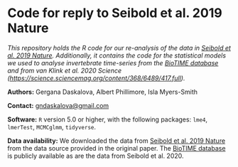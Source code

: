 # Code for reply to Seibold et al. 2019 Nature
_This repository holds the R code for our re-analysis of the data in [Seibold et al. 2019 Nature](https://www.nature.com/articles/s41586-019-1684-3). Additionally, it contains the code for the statistical models we used to analyse invertebrate time-series from the [BioTIME database](http://biotime.st-andrews.ac.uk/) and from van Klink et al. 2020 Science (https://science.sciencemag.org/content/368/6489/417.full)._

__Authors:__ Gergana Daskalova, Albert Phillimore, Isla Myers-Smith

__Contact:__ gndaskalova@gmail.com

__Software:__ `R` version 5.0 or higher, with the following packages: `lme4`, `lmerTest`, `MCMCglmm`, `tidyverse`.

__Data availability:__ We downloaded the data from [Seibold et al. 2019 Nature](https://www.nature.com/articles/s41586-019-1684-3) from the data source provided in the original paper. The [BioTIME database](http://biotime.st-andrews.ac.uk/) is publicly available as are the data from Seibold et al. 2020.
